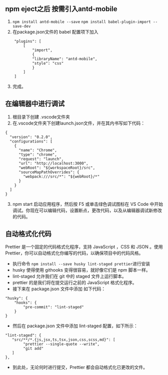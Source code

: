## npm eject之后 按需引入antd-mobile
1. ```npm install antd-mobile --save```  ```npm install babel-plugin-import --save-dev```
2. 在package.json文件的 babel 配置项下加入 
```
    "plugins": [
        [
            "import",
            {
            "libraryName": "antd-mobile",
            "style": "css"
            }
        ]
    ]
```
3. 完成。
## 在编辑器中进行调试
1. 根目录下创建 .vscode文件夹
2. 在.vscode文件夹下创建launch.json文件，并在其内书写如下代码：
```
{
  "version": "0.2.0",
  "configurations": [
    {
      "name": "Chrome",
      "type": "chrome",
      "request": "launch",
      "url": "http://localhost:3000",
      "webRoot": "${workspaceRoot}/src",
      "sourceMapPathOverrides": {
        "webpack:///src/*": "${webRoot}/*"
      }
    }
  ]
}
```
3. npm start 启动应用程序，然后按 F5 或单击绿色调试图标在 VS Code 中开始调试。你现在可以编辑代码，设置断点，更改代码，以及从编辑器调试新修改的代码。
## 自动格式化代码
Prettier 是一个固定的代码格式化程序，支持 JavaScript ，CSS 和 JSON 。使用 Prettier，你可以自动格式化你编写的代码，以确保项目中的代码风格。
- 执行命令 ```npm install --save husky lint-staged prettier```进行安装
- husky 使得使用 githooks 变得很容易，就好像它们是 npm 脚本一样。
- lint-staged 允许我们在 git 中的 staged 文件上运行脚本。
- prettier 的是我们将在提交运行之前的 JavaScript 格式化程序。
- 接下来在 package.json 文件中添加 如下代码：
```
"husky": {
    "hooks": {
        "pre-commit": "lint-staged"
    }
}
```
- 然后在 package.json 文件中添加 lint-staged 配置，如下所示：
```
"lint-staged": {
   "src/**/*.{js,jsx,ts,tsx,json,css,scss,md}": [
        "prettier --single-quote --write",
        "git add"
   ]
},
```
- 到此处，无论何时进行提交，Prettier 都会自动格式化已更改的文件。
